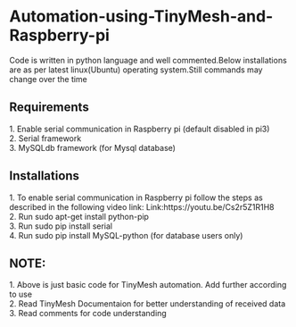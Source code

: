 # Automation-using-TinyMesh-and-Raspberry-pi
Code is written in python language and well commented.Below installations are as per latest linux(Ubuntu) operating system.Still commands may change over the time
<H2>Requirements</H2>
1. Enable serial communication in Raspberry pi (default disabled in pi3)<br>
2. Serial framework <br>
3. MySQLdb framework (for Mysql database)
<H2>Installations</H2>
1. To enable serial communication in Raspberry pi follow the steps as described in the following video link:
 Link:https://youtu.be/Cs2r5Z1R1H8<br>
2. Run sudo apt-get install python-pip<br>
3. Run sudo pip install serial<br>
4. Run sudo pip install MySQL-python (for database users only)
<H2>NOTE:</H2>
1. Above is just basic code for TinyMesh automation. Add further according to use<br>
2. Read TinyMesh Documentaion for better understanding of received data<br>
3. Read comments for code understanding
